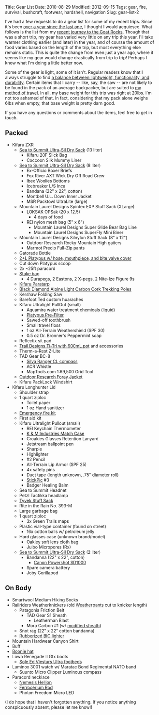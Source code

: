 Title: Gear List
Date: 2010-08-29
Modified: 2012-09-15
Tags: gear, fire, survival, bushcraft, footwear, hardshell, navigation
Slug: gear-list-2

I've had a few requests to do a gear list for some of my recent trips. Since it's been <a href="http://pig-monkey.com/2009/04/01/gear-list/">over a year since the last one</a>, I thought I would acquiesce. What follows is the list from my <a href="http://pig-monkey.com/2010/08/28/the-goat-rocks-and-the-mountain-man/">recent journey to the Goat Rocks</a>. Though that was a short trip, my gear has varied very little on any trip this year. I'll take warmer clothing earlier (and later) in the year, and of course the amount of food varies based on the length of the trip, but most everything else remains static. This is quite the change from even just a year ago, where it seems like my gear would change drastically from trip to trip! Perhaps I know what I'm doing a little better now.

Some of the gear is light, some of it isn't. Regular readers know that I always struggle to find <a href="http://www.skillsforwildlives.com/2010/06/simplify-or-die/">a balance between lightweight, functionality, and durability</a>. Certain items that I carry -- like, say, the saw -- are not likely to be found in the pack of an average backpacker, but are suited to <a href="http://www.skillsforwildlives.com/2010/07/the-bushcraftlightweight-continuum/">my method of travel</a>. In all, my base weight for this trip was right at 20lbs. I'm not too ashamed of that. In fact, considering that my pack alone weighs 6lbs when empty, that base weight is pretty darn good.

<!--more-->

If you have any questions or comments about the items, feel free to get in touch.

<h2>Packed</h2>

<ul>
	<li>Kifaru ZXR
		<ul>
		<li><a href="http://pig-monkey.com/2010/06/15/sea-to-summit-ultra-sil-dry-sacks/">Sea to Summit Ultra-Sil Dry Sack</a> (13 liter)
			<ul>
			<li>Kifaru 20F Slick Bag</li>
			<li>Coccoon Silk Mummy Liner</li>
			</ul>
		</li>
		<li><a href="http://pig-monkey.com/2010/06/15/sea-to-summit-ultra-sil-dry-sacks/">Sea to Summit Ultra-Sil Dry Sack</a> (8 liter)
			<ul>
			<li>Ex-Officio Boxer Briefs</li>
			<li>Fox River AXT Wick Dry Off Road Crew</li>
			<li>Ibex Woolies Bottoms</li>
			<li>Icebreaker L/S Inca</li>
			<li>Bandana (22" x 22", cotton)</li>
			<li>Montbell U.L. Down Inner Jacket</li>
			<li>MSR Packtowl UltraLite (large)</li>
			</ul>
		</li>
		<li>Mountain Laurel Designs Spintex EXP Stuff Sack (XLarge)
			<ul>
			<li>LOKSAK OPSak (20 x 12.5)
				<ul>
				<li>4 days of food</li>
				</ul>
			</li>
			<li>REI nylon mesh bag (5" x 6")
				<ul>
				<li>Mountain Laurel Designs Super Glide Bear Bag Line</li>
				<li>Mountain Laurel Designs SuperFly Mini Biner</li>
				</ul>
			</li>
			</ul>
		</li>
		<li>Mountain Laurel Designs Silnylon Stuff Sack (8" x 12")
			<ul>
			<li>Outdoor Research Rocky Mountain High gaiters</li>
			<li>Marmot Precip Full-Zip pants</li>
			</ul>
		</li>
		<li>Gatorade Bottle</li>
		<li><a href="http://pig-monkey.com/2010/04/25/hydration-musings/">2+L Platypus w/ hose, mouthpiece, and bite valve cover</a></li>
		<li>Cut down Platypus scoop</li>
		<li>2x ~25ft paracord</li>
		<li><a href="http://pig-monkey.com/2010/06/14/concerning-stakes/">Stake bag</a>
                <ul>
			<li>4 Durapegs, 2 Eastons, 2 X-pegs, 2 Nite-Ize Figure 9s</li>
		</ul>
		</li>
		<li><a href="http://www.flickr.com/photos/pigmonkey/sets/72157604519106622/">Kifaru Paratarp</a></li>
		<li><a href="http://pig-monkey.com/2010/05/16/black-diamond-alpine-carbon-cork-trekking-poles/">Black Diamond Alpine Light Carbon Cork Trekking Poles</a></li>
		<li>Kershaw Folding Saw</li>
		<li>Barefoot Ted custom huaraches</li>
		<li>Kifaru Ultralight PullOut (small)
			<ul>
			<li>Aquamira water treatment chemicals (liquid)</li>
			<li><a href="http://pig-monkey.com/2010/07/13/diy-platypus-pre-filter-cap/">Platypus Pre-Filter</a></li>
			<li>Sawed-off toothbrush</li>
			<li>Small travel floss</li>
			<li>1 oz All-Terrain Weathershield (SPF 30)</li>
			<li>0.5 oz Dr. Bronner's Peppermint soap</li>
			</ul>
		</li>
		<li>Reflectix sit pad</li>
		<li><a href="http://pig-monkey.com/2009/01/18/trail-designs-ti-tri-titanium-stove-system/">Trail Designs Ti-Tri with 900mL pot</a> and accessories</li>
		<li>Therm-a-Rest Z-Lite</li>
		<li>TAD Gear BC-8
			<ul>
			<li><a href="http://pig-monkey.com/2007/08/18/navigation/">Silva Ranger CL compass</a></li>
			<li>ACR Whistle</li>
			<li>MapTools.com 1:69,500 Grid Tool</li>
			</ul>
		</li>
		<li><a href="http://pig-monkey.com/2010/05/24/outdoor-research-infinite-guarantee/">Outdoor Research Foray Jacket</a></li>
		<li>Kifaru PackLock Windshirt</li>
		</ul>
	</li>
	<li>Kifaru Longhunter Lid
		<ul>
		<li>Shoulder strap</li>
		<li>1 quart ziploc
			<ul>
			<li>Toilet paper</li>
			<li>1 oz Hand sanitizer</li>
			</ul>
		</li>
		<li><a href="http://pig-monkey.com/2010/05/15/emergency-fire-starting-kit/">Emergency fire kit</a></li>
		<li>First aid kit</li>
		<li>Kifaru Ultralight Pullout (small)
			<ul>
			<li>REI Keychain Thermometer</li>
			<li><a href="http://pig-monkey.com/2009/12/02/k-m-match-case/">K & M Industries Match Case</a></li>
			<li>Croakies Glasses Retention Lanyard</li>
			<li>Jetstream ballpoint pen</li>
			<li>Sharpie</li>
			<li>Highlighter</li>
			<li>#2 Pencil</li>
			<li>All-Terrain Lip Armor (SPF 25)</li>
			<li>4x safety pins</li>
			<li>Duct tape (length unknown, .75" diameter roll)</li>
			<li><a href="http://pig-monkey.com/2010/01/06/the-new-stickpic/">StickPic</a> #3</li>
			<li>Badger Healing Balm</li>
			</ul>
		</li>
		<li>Sea to Summit Headnet</li>
		<li>Petzl Tactikka headlamp</li>
		<li><a href="http://www.itstactical.com/gear/diy-tyvek-stuff-sacks/">Tyvek Stuff Sack</a></li>
		<li>Rite in the Rain No. 393-M</li>
		<li>Large garbage bag</li>
		<li>1 quart ziploc
			<ul>
			<li>3x Green Trails maps</li>
			</ul>
		</li>
		<li>Plastic vial-type container (found on street)
			<ul>
			<li>16x cotton balls w/ petroleum jelly</li>
			</ul>
		</li>
		<li>Hard glasses case (unknown brand/model)
			<ul>
			<li>Oakley soft lens cloth bag</li>
			<li>Julbo Micropores (Rx)</li>
			</ul>
		</li>
		<li><a href="http://pig-monkey.com/2010/06/15/sea-to-summit-ultra-sil-dry-sacks/">Sea to Summit Ultra-Sil Dry Sack</a> (2 liter)
			<ul>
			<li>Bandanna (22" x 22", cotton)
				<ul>
				<li><a href="http://pig-monkey.com/2007/12/13/camera-obscura/">Canon Powershot SD1000</a></li>
				</ul>
			</li>
			<li>Spare camera battery</li>
			<li>Joby Gorillapod</li>
			</ul>
		</li>
	</ul></li>
</ul>

<h2>On Body</h2>

<ul>
	<li>Smartwool Medium Hiking Socks</li>
	<li>Railriders Weatherknickers (old <a href="http://www.railriders.com/men-weatherpants-with-insect-shield-p-973.html?cPath=104_110">Weatherpants</a> cut to knicker length)
		<ul>
		<li>Patagonia Friction Belt
			<ul>
			<li>TAD Gear S1 Sheath
				<ul>
				<li>Leatherman Blast</li>
				</ul>
			</li>
			<li>Mora Carbon #1 (w/ <a href="http://pig-monkey.com/2009/12/05/mora-sheath-modifications/">modified sheath</a>)</li>
			</ul><ul>
		</ul></li>
		<li>Snot rag (22" x 22" cotton bandanna)</li>
		<li><a href="http://pig-monkey.com/2009/11/28/rubberized-bic-lighter/">Rubberized BIC lighter</a></li>
		</ul>
	</li>
	<li>Mountain Hardwear Canyon Shirt</li>
	<li>Buff</li>
	<li><a href="http://pig-monkey.com/2010/07/24/the-humble-boonie-hat/">Boonie hat</a></li>
	<li>Lowa Renegade II Gtx boots
		<ul>
		<li><a href="http://pig-monkey.com/2008/06/05/sole-and-superfeet/">Sole Ed Viesturs Ultra footbeds</a></li>
		</ul>
	</li>
	<li>Luminox 3001 watch w/ Maratac Bond Regimental NATO band
		<ul>
		<li>Suunto Micro Clipper Luminous compass</li>
		</ul>
	</li>
	<li>Paracord necklace
		<ul>
		<li><a href="http://pig-monkey.com/2007/04/01/nemesis-hellion/">Nemesis Hellion</a></li>
		<li><a href="http://pig-monkey.com/2009/12/06/simple-ferrocerium-rods/">Ferrocerium Rod</a></li>
		<li>Photon Freedom Micro LED</li>
		</ul>
	</li>
</ul>

(I do hope that I haven't forgotten anything. If you notice anything conspicuously absent, please let me know!)
